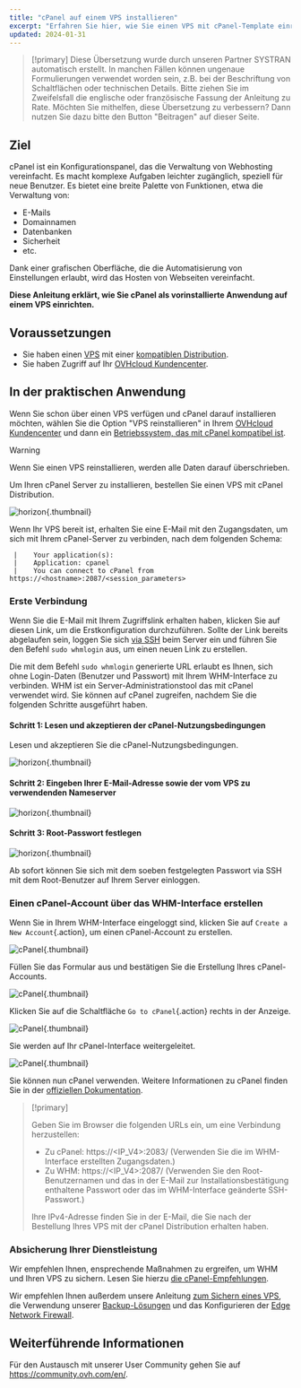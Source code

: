 ```yaml
---
title: "cPanel auf einem VPS installieren"
excerpt: "Erfahren Sie hier, wie Sie einen VPS mit cPanel-Template einrichten"
updated: 2024-01-31
---
```


> [!primary]
> Diese Übersetzung wurde durch unseren Partner SYSTRAN automatisch erstellt. In manchen Fällen können ungenaue Formulierungen verwendet worden sein, z.B. bei der Beschriftung von Schaltflächen oder technischen Details. Bitte ziehen Sie im Zweifelsfall die englische oder französische Fassung der Anleitung zu Rate. Möchten Sie mithelfen, diese Übersetzung zu verbessern? Dann nutzen Sie dazu bitte den Button "Beitragen" auf dieser Seite.
>

## Ziel

cPanel ist ein Konfigurationspanel, das die Verwaltung von Webhosting vereinfacht. Es macht komplexe Aufgaben leichter zugänglich, speziell für neue Benutzer. Es bietet eine breite Palette von Funktionen, etwa die Verwaltung von: 

- E-Mails
- Domainnamen
- Datenbanken
- Sicherheit
- etc.

Dank einer grafischen Oberfläche, die die Automatisierung von Einstellungen erlaubt, wird das Hosten von Webseiten vereinfacht.

**Diese Anleitung erklärt, wie Sie cPanel als vorinstallierte Anwendung auf einem VPS einrichten.**

## Voraussetzungen

- Sie haben einen [VPS](https://www.ovhcloud.com/de/vps/) mit einer [kompatiblen Distribution](https://www.ovhcloud.com/de/vps/os/).
- Sie haben Zugriff auf Ihr [OVHcloud Kundencenter](/links/manager).

## In der praktischen Anwendung

Wenn Sie schon über einen VPS verfügen und cPanel darauf installieren möchten, wählen Sie die Option "VPS reinstallieren" in Ihrem [OVHcloud Kundencenter](/links/manager) und dann ein [Betriebssystem, das mit cPanel kompatibel ist](https://www.ovhcloud.com/de/vps/os/).

> [!warning]
>
> Wenn Sie einen VPS reinstallieren, werden alle Daten darauf überschrieben.
>

Um Ihren cPanel Server zu installieren, bestellen Sie einen VPS mit cPanel Distribution.

![horizon](images/cpanel_order.png){.thumbnail}

Wenn Ihr VPS bereit ist, erhalten Sie eine E-Mail mit den Zugangsdaten, um sich mit Ihrem cPanel-Server zu verbinden, nach dem folgenden Schema:

```
 |    Your application(s):
 |    Application: cpanel
 |    You can connect to cPanel from https://<hostname>:2087/<session_parameters>
```

### Erste Verbindung

Wenn Sie die E-Mail mit Ihrem Zugriffslink erhalten haben, klicken Sie auf diesen Link, um die Erstkonfiguration durchzuführen. Sollte der Link bereits abgelaufen sein, loggen Sie sich [via SSH](/pages/bare_metal_cloud/dedicated_servers/ssh_introduction) beim Server ein und führen Sie den Befehl `sudo whmlogin` aus, um einen neuen Link zu erstellen.

Die mit dem Befehl `sudo whmlogin` generierte URL erlaubt es Ihnen, sich ohne Login-Daten (Benutzer und Passwort) mit Ihrem WHM-Interface zu verbinden. WHM ist ein Server-Administrationstool das mit cPanel verwendet wird. Sie können auf cPanel zugreifen, nachdem Sie die folgenden Schritte ausgeführt haben.

#### Schritt 1: Lesen und akzeptieren der cPanel-Nutzungsbedingungen

Lesen und akzeptieren Sie die cPanel-Nutzungsbedingungen.

![horizon](images/license_validation.png){.thumbnail}

#### Schritt 2: Eingeben Ihrer E-Mail-Adresse sowie der vom VPS zu verwendenden Nameserver

![horizon](images/setup_config_cpanel.png){.thumbnail}

#### Schritt 3: Root-Passwort festlegen

![horizon](images/change_root.png){.thumbnail}

Ab sofort können Sie sich mit dem soeben festgelegten Passwort via SSH mit dem Root-Benutzer auf Ihrem Server einloggen.

### Einen cPanel-Account über das WHM-Interface erstellen

Wenn Sie in Ihrem WHM-Interface eingeloggt sind, klicken Sie auf `Create a New Account`{.action}, um einen cPanel-Account zu erstellen.

![cPanel](images/create_new_account.png){.thumbnail}

Füllen Sie das Formular aus und bestätigen Sie die Erstellung Ihres cPanel-Accounts.

![cPanel](images/create_new_account_form.png){.thumbnail}

Klicken Sie auf die Schaltfläche `Go to cPanel`{.action} rechts in der Anzeige.

![cPanel](images/go_to_cpanel.png){.thumbnail}

Sie werden auf Ihr cPanel-Interface weitergeleitet.

![cPanel](images/manager_cpanel.png){.thumbnail}

Sie können nun cPanel verwenden. Weitere Informationen zu cPanel finden Sie in der [offiziellen Dokumentation](https://docs.cpanel.net/).

> [!primary]
>
> Geben Sie im Browser die folgenden URLs ein, um eine Verbindung herzustellen:
>
> - Zu cPanel: https&#58;//&#60;IP_V4&#62;:2083/ (Verwenden Sie die im WHM-Interface erstellten Zugangsdaten.)
> - Zu WHM: https&#58;//&#60;IP_V4&#62;:2087/ (Verwenden Sie den Root-Benutzernamen und das in der E-Mail zur Installationsbestätigung enthaltene Passwort oder das im WHM-Interface geänderte SSH-Passwort.)
>
> Ihre IPv4-Adresse finden Sie in der E-Mail, die Sie nach der Bestellung Ihres VPS mit der cPanel Distribution erhalten haben.
>

### Absicherung Ihrer Dienstleistung

Wir empfehlen Ihnen, ensprechende Maßnahmen zu ergreifen, um WHM und Ihren VPS zu sichern. Lesen Sie hierzu [die cPanel-Empfehlungen](https://docs.cpanel.net/knowledge-base/security/tips-to-make-your-server-more-secure/).

Wir empfehlen Ihnen außerdem unsere Anleitung [zum Sichern eines VPS](/pages/bare_metal_cloud/virtual_private_servers/secure_your_vps), die Verwendung unserer [Backup-Lösungen](/products/bare-metal-cloud-virtual-private-servers) und das Konfigurieren der [Edge Network Firewall](/pages/bare_metal_cloud/dedicated_servers/firewall_network).

## Weiterführende Informationen

Für den Austausch mit unserer User Community gehen Sie auf <https://community.ovh.com/en/>.
